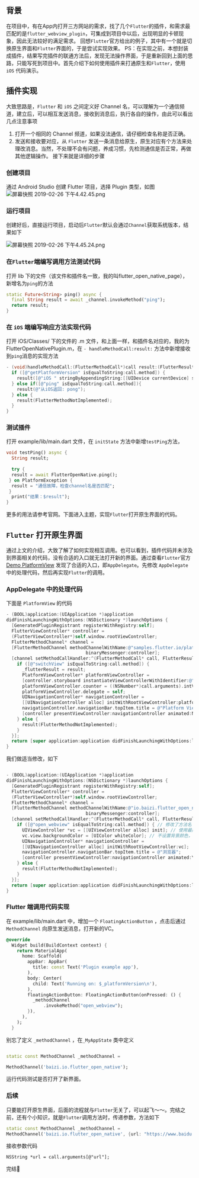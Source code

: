 ## 背景

在项目中，有在App内打开三方网站的需求，找了几个`Flutter`的插件，和需求最匹配的是`flutter_webview_plugin`，可集成到项目中以后，出现明显的卡顿现象，因此无法较好的满足需求。
回想`Flutter`官方给出的例子，其中有一个就是切换原生界面和`Flutter`界面的，于是尝试实现效果。
PS：在实现之前，本想封装成插件，结果写完插件的联通方法后，发现无法操作界面，于是重新回到上面的思路，只能写死到项目中。首先介绍下如何使用插件来打通原生和`Flutter`，使用 `iOS` 代码演示。

## 插件实现

大致思路是，`Flutter` 和 `iOS` 之间定义好 Channel 名，可以理解为一个通信频道，建立后，可以相互发送消息，接收到消息后，执行各自的操作，由此可以看出几点注意事项

1. 打开一个相同的 Channel 频道，如果没法通信，请仔细检查名称是否正确。
2. 发送和接收要对应，从 `Flutter` 发送一条消息给原生，原生对应有个方法来处理改消息。当然，不处理不会有问题，养成习惯，先检测通信是否正常，再做其他逻辑操作。
接下来就是详细的步骤

### 创建项目

通过 Android Studio 创建 Flutter 项目，选择 Plugin 类型，如图  
![屏幕快照 2019-02-26 下午4.42.45.png](https://groups.google.com/group/baizi-blog/attach/6be997a0cfab2/%E5%B1%8F%E5%B9%95%E5%BF%AB%E7%85%A7%202019-02-26%20%E4%B8%8B%E5%8D%884.42.45.png?part=0.5&view=1&authuser=1)

### 运行项目

创建好后，直接运行项目，启动后`Flutter`默认会通过`Channel`获取系统版本，结果如下

![屏幕快照 2019-02-26 下午4.45.24.png](https://groups.google.com/group/baizi-blog/attach/6be997a0cfab2/%E5%B1%8F%E5%B9%95%E5%BF%AB%E7%85%A7%202019-02-26%20%E4%B8%8B%E5%8D%884.45.24.png?part=0.6&view=1&authuser=1)

### 在`Flutter`端编写调用方法测试代码

打开 lib 下的文件（该文件和插件名一致，我的叫flutter_open_native_page），新增名为`ping`的方法

```dart
static Future<String> ping() async {
  final String result = await _channel.invokeMethod("ping");
  return result;
}
```

### 在 `iOS` 端编写响应方法实现代码
打开 iOS/Classes/ 下的文件的 .m 文件，和上面一样，和插件名对应的，我的为 FlutterOpenNativePlugin.m，在 `- handleMethodCall:result:` 方法中新增接收到`ping`消息的实现方法

```objectivec
- (void)handleMethodCall:(FlutterMethodCall*)call result:(FlutterResult)result {
  if ([@"getPlatformVersion" isEqualToString:call.method]) {
    result([@"iOS " stringByAppendingString:[[UIDevice currentDevice] systemVersion]]);
  } else if([@"ping" isEqualToString:call.method]){
    result(@"从iOS返回: pong");
  } else {
    result(FlutterMethodNotImplemented);
  }
}
```

### 测试插件

打开 example/lib/main.dart 文件，在 `initState` 方法中新增`testPing`方法，

```dart
void testPing() async {  
  String result;  
  
  try {  
  result = await FlutterOpenNative.ping();  
 } on PlatformException {  
  result = "通信故障，检查channel名是否匹配";  
 }  
  print("结果：$result");  
}
```

更多的用法请参考官网。下面进入主题，实现`Flutter`打开原生界面的代码。

  
## `Flutter` 打开原生界面

通过上文的介绍，大致了解了如何实现相互调用。也可以看到，插件代码并未涉及到界面相关的代码，没有合适的入口就无法打开新的界面。通过查看`Flutter`官方 [Demo PlatformView](https://github.com/flutter/flutter/tree/master/examples/platform_view) 发现了合适的入口，即`AppDelegate`。先修改 `AppDelegate` 中的处理代码，然后再实现`Flutter`的调用。

### AppDelegate 中的处理代码

下面是 `PlatformView` 的代码

```objectivec
- (BOOL)application:(UIApplication *)application
didFinishLaunchingWithOptions:(NSDictionary *)launchOptions {
  [GeneratedPluginRegistrant registerWithRegistry:self];
  FlutterViewController* controller =
  (FlutterViewController*)self.window.rootViewController;
  FlutterMethodChannel* channel =
  [FlutterMethodChannel methodChannelWithName:@"samples.flutter.io/platform_view"
                              binaryMessenger:controller];
  [channel setMethodCallHandler:^(FlutterMethodCall* call, FlutterResult result) {
    if ([@"switchView" isEqualToString:call.method]) {
      _flutterResult = result;
      PlatformViewController* platformViewController =
      [controller.storyboard instantiateViewControllerWithIdentifier:@"PlatformView"];
      platformViewController.counter = ((NSNumber*)call.arguments).intValue;
      platformViewController.delegate = self;
      UINavigationController* navigationController =
      [[UINavigationController alloc] initWithRootViewController:platformViewController];
      navigationController.navigationBar.topItem.title = @"Platform View";
      [controller presentViewController:navigationController animated:NO completion:nil];
    } else {
      result(FlutterMethodNotImplemented);
    }
  }];
  return [super application:application didFinishLaunchingWithOptions:launchOptions];
}
```

我们做适当修改，如下

```objectivec

- (BOOL)application:(UIApplication *)application
didFinishLaunchingWithOptions:(NSDictionary *)launchOptions {
  [GeneratedPluginRegistrant registerWithRegistry:self];
  FlutterViewController* controller =
  (FlutterViewController*)self.window.rootViewController;
  FlutterMethodChannel* channel =
  [FlutterMethodChannel methodChannelWithName:@"io.baizi.flutter_open_native"
                              binaryMessenger:controller];
  [channel setMethodCallHandler:^(FlutterMethodCall* call, FlutterResult result) {
    if ([@"open_webview" isEqualToString:call.method]) { // 修改了方法名
      UIViewController *vc = [[UIViewController alloc] init]; // 使用最简单的viewcontroller
      vc.view.backgroundColor = [UIColor whiteColor]; // 不设置背景颜色，会出现空白，并且掉帧情
      UINavigationController* navigationController =
      [[UINavigationController alloc] initWithRootViewController:vc];
      navigationController.navigationBar.topItem.title = @"浏览器";
      [controller presentViewController:navigationController animated:YES completion:nil];// 增加动画，否则不容易看出来变化
    } else {
      result(FlutterMethodNotImplemented);
    }
  }];
  return [super application:application didFinishLaunchingWithOptions:launchOptions];
}
```


### Flutter 端调用代码实现

在 example/lib/main.dart 中，增加一个 `FloatingActionButton` ，点击后通过 `MethodChannel` 向原生发送消息，打开新的VC。

```dart
@override
  Widget build(BuildContext context) {
    return MaterialApp(
      home: Scaffold(
        appBar: AppBar(
          title: const Text('Plugin example app'),
        ),
        body: Center(
          child: Text('Running on: $_platformVersion\n'),
        ),
        floatingActionButton: FloatingActionButton(onPressed: () {
          _methodChannel
              .invokeMethod("open_webview");
        }),
      ),
    );
  }
```

别忘了定义 `_methodChannel` ，在`_MyAppState` 类中定义

```dart

static const MethodChannel _methodChannel =

MethodChannel('baizi.io.flutter_open_native');

```

运行代码测试是否打开了新界面。

### 后续

只要能打开原生界面，后面的流程就与`Flutter`无关了，可以起飞～～。完结之前，还有个小知识，就是`Flutter`调用方法时，传递参数，方法如下

```dart
static const MethodChannel _methodChannel =
MethodChannel('baizi.io.flutter_open_native', {url: "https://www.baidu.com"});
```

接收参数代码

```objc
NSString *url = call.arguments[@"url"];  
```

完结🎉